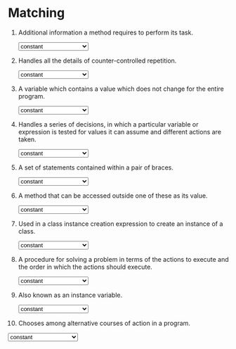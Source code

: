 <!-- this worksheet covers chapters 3, 4, 5 of Deitel -->
# Matching

1. Additional information a method requires to perform its task.
   
   <select name="matching-01">
   <option value="constant">constant</option>
   <option value="selection statement">selection statement</option>
   <option value="field">field</option>
   <option value="new keyword">new keyword</option>
   <option value="parameter">parameter</option>
   <option value="for repetition statement">for repetition statement</option>
   <option value="switch">switch</option>
   <option value="block">block</option>
   <option value="public method">public method</option>
   <option value="algorithm">algorithm</option>
   </select>
   
2. Handles all the details of counter-controlled repetition.
   
   <select name="matching-02">
   <option value="constant">constant</option>
   <option value="selection statement">selection statement</option>
   <option value="field">field</option>
   <option value="new keyword">new keyword</option>
   <option value="parameter">parameter</option>
   <option value="for repetition statement">for repetition statement</option>
   <option value="switch">switch</option>
   <option value="block">block</option>
   <option value="public method">public method</option>
   <option value="algorithm">algorithm</option>
   </select>

3. A variable which contains a value which does not change for the entire program.
   
   <select name="matching-03">
   <option value="constant">constant</option>
   <option value="selection statement">selection statement</option>
   <option value="field">field</option>
   <option value="new keyword">new keyword</option>
   <option value="parameter">parameter</option>
   <option value="for repetition statement">for repetition statement</option>
   <option value="switch">switch</option>
   <option value="block">block</option>
   <option value="public method">public method</option>
   <option value="algorithm">algorithm</option>
   </select>

4. Handles a series of decisions, in which a particular variable or expression is tested for values it can assume and different actions are taken.
   
   <select name="matching-04">
   <option value="constant">constant</option>
   <option value="selection statement">selection statement</option>
   <option value="field">field</option>
   <option value="new keyword">new keyword</option>
   <option value="parameter">parameter</option>
   <option value="for repetition statement">for repetition statement</option>
   <option value="switch">switch</option>
   <option value="block">block</option>
   <option value="public method">public method</option>
   <option value="algorithm">algorithm</option>
   </select>

5. A set of statements contained within a pair of braces.
   
   <select name="matching-05">
   <option value="constant">constant</option>
   <option value="selection statement">selection statement</option>
   <option value="field">field</option>
   <option value="new keyword">new keyword</option>
   <option value="parameter">parameter</option>
   <option value="for repetition statement">for repetition statement</option>
   <option value="switch">switch</option>
   <option value="block">block</option>
   <option value="public method">public method</option>
   <option value="algorithm">algorithm</option>
   </select>

6. A method that can be accessed outside one of these as its value.
   
   <select name="matching-06">
   <option value="constant">constant</option>
   <option value="selection statement">selection statement</option>
   <option value="field">field</option>
   <option value="new keyword">new keyword</option>
   <option value="parameter">parameter</option>
   <option value="for repetition statement">for repetition statement</option>
   <option value="switch">switch</option>
   <option value="block">block</option>
   <option value="public method">public method</option>
   <option value="algorithm">algorithm</option>
   </select>

7. Used in a class instance creation expression to create an instance of a class.
   
   <select name="matching-07">
   <option value="constant">constant</option>
   <option value="selection statement">selection statement</option>
   <option value="field">field</option>
   <option value="new keyword">new keyword</option>
   <option value="parameter">parameter</option>
   <option value="for repetition statement">for repetition statement</option>
   <option value="switch">switch</option>
   <option value="block">block</option>
   <option value="public method">public method</option>
   <option value="algorithm">algorithm</option>
   </select>

8. A procedure for solving a problem in terms of the actions to execute and the order in which the actions should execute.
   
   <select name="matching-08">
   <option value="constant">constant</option>
   <option value="selection statement">selection statement</option>
   <option value="field">field</option>
   <option value="new keyword">new keyword</option>
   <option value="parameter">parameter</option>
   <option value="for repetition statement">for repetition statement</option>
   <option value="switch">switch</option>
   <option value="block">block</option>
   <option value="public method">public method</option>
   <option value="algorithm">algorithm</option>
   </select>

9. Also known as an instance variable.
   
   <select name="matching-09">
   <option value="constant">constant</option>
   <option value="selection statement">selection statement</option>
   <option value="field">field</option>
   <option value="new keyword">new keyword</option>
   <option value="parameter">parameter</option>
   <option value="for repetition statement">for repetition statement</option>
   <option value="switch">switch</option>
   <option value="block">block</option>
   <option value="public method">public method</option>
   <option value="algorithm">algorithm</option>
   </select>

10. Chooses among alternative courses of action in a program.
    
   <select name="matching-10">
   <option value="constant">constant</option>
   <option value="selection statement">selection statement</option>
   <option value="field">field</option>
   <option value="new keyword">new keyword</option>
   <option value="parameter">parameter</option>
   <option value="for repetition statement">for repetition statement</option>
   <option value="switch">switch</option>
   <option value="block">block</option>
   <option value="public method">public method</option>
   <option value="algorithm">algorithm</option>
   </select>
